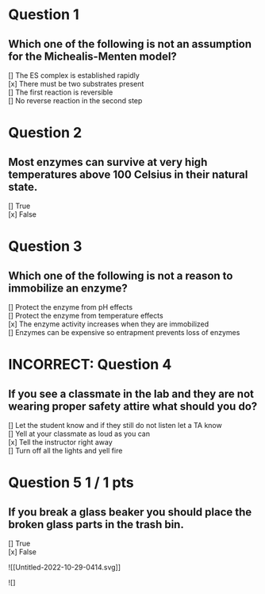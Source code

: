 # Question 1  
## Which one of the following is not an assumption for the Michealis-Menten model?  
[] The ES complex is established rapidly  
[x] There must be two substrates present  
[] The first reaction is reversible  
[] No reverse reaction in the second step  

# Question 2
## Most enzymes can survive at very high temperatures above 100 Celsius in their natural state.  
[] True  
[x] False  

# Question 3
## Which one of the following is not a reason to immobilize an enzyme?

[] Protect the enzyme from pH effects  
[] Protect the enzyme from temperature effects  
[x] The enzyme activity increases when they are immobilized  
[] Enzymes can be expensive so entrapment prevents loss of enzymes  

# INCORRECT: Question 4  
## If you see a classmate in the lab and they are not wearing proper safety attire what should you do?  
[] Let the student know and if they still do not listen let a TA know  
[] Yell at your classmate as loud as you can  
[x] Tell the instructor right away  
[] Turn off all the lights and yell fire  

# Question 5 1 / 1 pts  
## If you break a glass beaker you should place the broken glass parts in the trash bin.  
[] True  
[x] False 

![[Untitled-2022-10-29-0414.svg]]

![]